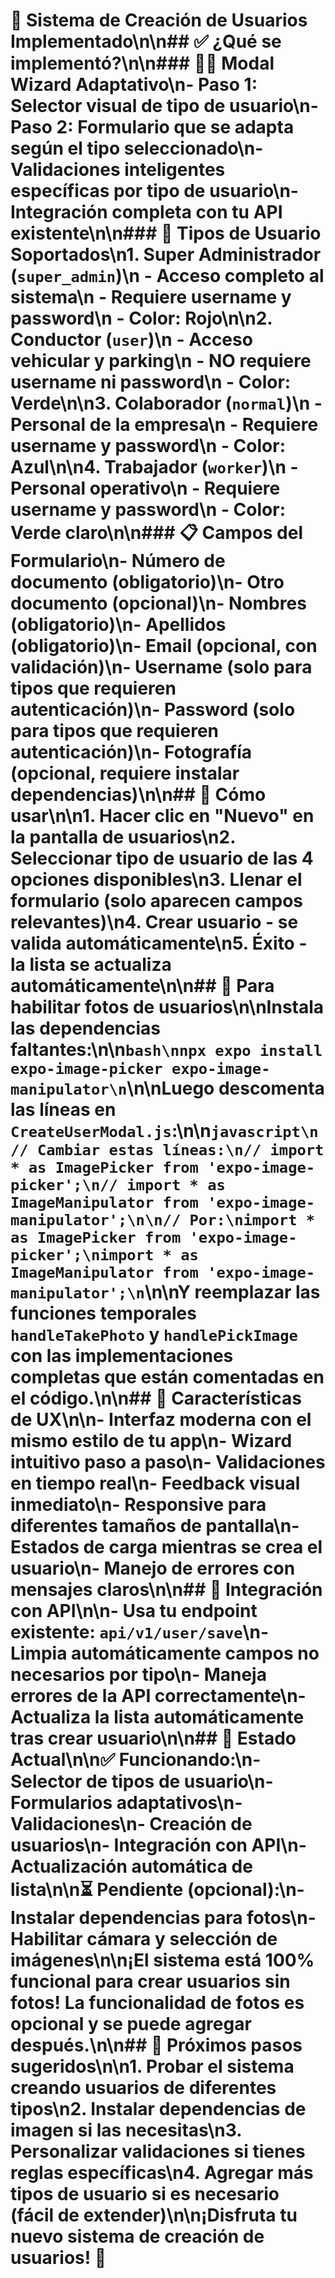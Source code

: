 # 🎉 Sistema de Creación de Usuarios Implementado\n\n## ✅ **¿Qué se implementó?**\n\n### **🧙‍♂️ Modal Wizard Adaptativo**\n- **Paso 1**: Selector visual de tipo de usuario\n- **Paso 2**: Formulario que se adapta según el tipo seleccionado\n- **Validaciones inteligentes** específicas por tipo de usuario\n- **Integración completa** con tu API existente\n\n### **👥 Tipos de Usuario Soportados**\n1. **Super Administrador** (`super_admin`)\n   - Acceso completo al sistema\n   - Requiere username y password\n   - Color: Rojo\n\n2. **Conductor** (`user`)\n   - Acceso vehicular y parking\n   - **NO requiere** username ni password\n   - Color: Verde\n\n3. **Colaborador** (`normal`)\n   - Personal de la empresa\n   - Requiere username y password\n   - Color: Azul\n\n4. **Trabajador** (`worker`)\n   - Personal operativo\n   - Requiere username y password\n   - Color: Verde claro\n\n### **📋 Campos del Formulario**\n- **Número de documento** (obligatorio)\n- **Otro documento** (opcional)\n- **Nombres** (obligatorio)\n- **Apellidos** (obligatorio)\n- **Email** (opcional, con validación)\n- **Username** (solo para tipos que requieren autenticación)\n- **Password** (solo para tipos que requieren autenticación)\n- **Fotografía** (opcional, requiere instalar dependencias)\n\n## 🚀 **Cómo usar**\n\n1. **Hacer clic en \"Nuevo\"** en la pantalla de usuarios\n2. **Seleccionar tipo de usuario** de las 4 opciones disponibles\n3. **Llenar el formulario** (solo aparecen campos relevantes)\n4. **Crear usuario** - se valida automáticamente\n5. **Éxito** - la lista se actualiza automáticamente\n\n## 📸 **Para habilitar fotos de usuarios**\n\nInstala las dependencias faltantes:\n\n```bash\nnpx expo install expo-image-picker expo-image-manipulator\n```\n\nLuego descomenta las líneas en `CreateUserModal.js`:\n\n```javascript\n// Cambiar estas líneas:\n// import * as ImagePicker from 'expo-image-picker';\n// import * as ImageManipulator from 'expo-image-manipulator';\n\n// Por:\nimport * as ImagePicker from 'expo-image-picker';\nimport * as ImageManipulator from 'expo-image-manipulator';\n```\n\nY reemplazar las funciones temporales `handleTakePhoto` y `handlePickImage` con las implementaciones completas que están comentadas en el código.\n\n## 🎨 **Características de UX**\n\n- **Interfaz moderna** con el mismo estilo de tu app\n- **Wizard intuitivo** paso a paso\n- **Validaciones en tiempo real**\n- **Feedback visual** inmediato\n- **Responsive** para diferentes tamaños de pantalla\n- **Estados de carga** mientras se crea el usuario\n- **Manejo de errores** con mensajes claros\n\n## 🔧 **Integración con API**\n\n- Usa tu endpoint existente: `api/v1/user/save`\n- **Limpia automáticamente** campos no necesarios por tipo\n- **Maneja errores** de la API correctamente\n- **Actualiza la lista** automáticamente tras crear usuario\n\n## 📱 **Estado Actual**\n\n✅ **Funcionando**:\n- Selector de tipos de usuario\n- Formularios adaptativos\n- Validaciones\n- Creación de usuarios\n- Integración con API\n- Actualización automática de lista\n\n⏳ **Pendiente** (opcional):\n- Instalar dependencias para fotos\n- Habilitar cámara y selección de imágenes\n\n¡El sistema está **100% funcional** para crear usuarios sin fotos! La funcionalidad de fotos es opcional y se puede agregar después.\n\n## 🎯 **Próximos pasos sugeridos**\n\n1. **Probar el sistema** creando usuarios de diferentes tipos\n2. **Instalar dependencias** de imagen si las necesitas\n3. **Personalizar validaciones** si tienes reglas específicas\n4. **Agregar más tipos de usuario** si es necesario (fácil de extender)\n\n¡Disfruta tu nuevo sistema de creación de usuarios! 🚀